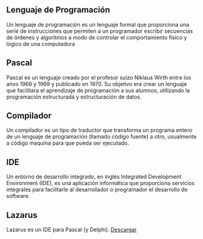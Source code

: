 ## Lenguaje de Programación
Un lenguaje de programación es un lenguaje formal que proporciona una serie de instrucciones que permiten a un programador escribir secuencias de órdenes y algoritmos a modo de controlar el comportamiento físico y lógico de una computadora

## Pascal
Pascal es un lenguaje creado por el profesor suizo Niklaus Wirth entre los años 1968 y 1969 y publicado en 1970. Su objetivo era crear un lenguaje que facilitara el aprendizaje de programación a sus alumnos, utilizando la programación estructurada y estructuración de datos.

## Compilador
Un compilador es un tipo de traductor que transforma un programa entero de un lenguaje de programación (llamado código fuente) a otro, usualmente a código maquina para que pueda ser ejecutado.

## IDE
Un entorno de desarrollo integrado, en inglés Integrated Development Environment (IDE), es una aplicación informática que proporciona servicios integrales para facilitarle al desarrollador o programador el desarrollo de software.

## Lazarus
Lazarus es un IDE para Pascal (y Delphi). 
[Descargar](https://www.lazarus-ide.org/index.php?page=downloads)
